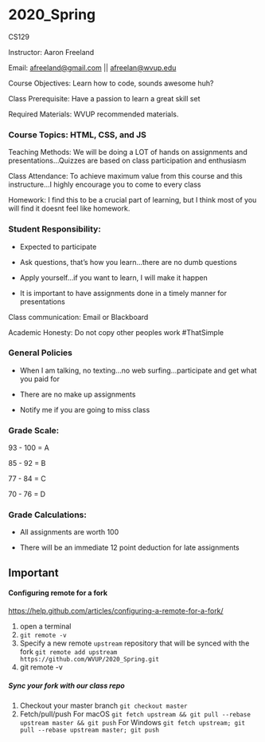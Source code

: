 # 2020_Spring
CS129

Instructor: Aaron Freeland

Email: [afreeland@gmail.com](mailto:afreeland@gmail.com) || [afreelan@wvup.edu](mailto:afreelan@wvup.edu)

Course Objectives: Learn how to code, sounds awesome huh?

Class Prerequisite: Have a passion to learn a great skill set

Required Materials: WVUP recommended materials.

### Course Topics: HTML, CSS, and JS

Teaching Methods: We will be doing a LOT of hands on assignments and presentations…Quizzes are based on class participation and enthusiasm

Class Attendance: To achieve maximum value from this course and this instructure…I highly encourage you to come to every class

Homework: I find this to be a crucial part of learning, but I think most of you will find it doesnt feel like homework.

### Student Responsibility:

-   Expected to participate
    
-   Ask questions, that’s how you learn…there are no dumb questions
    
-   Apply yourself…if you want to learn, I will make it happen
    
-   It is important to have assignments done in a timely manner for presentations
    

Class communication: Email or Blackboard

Academic Honesty: Do not copy other peoples work #ThatSimple

### General Policies

-   When I am talking, no texting…no web surfing…participate and get what you paid for
    
-   There are no make up assignments
    
-   Notify me if you are going to miss class
    

### Grade Scale:

93 - 100 = A

85 - 92 = B

77 - 84 = C

70 - 76 = D

### Grade Calculations:

-   All assignments are worth 100
    
-   There will be an immediate 12 point deduction for late assignments


## Important
#### Configuring remote for a fork
https://help.github.com/articles/configuring-a-remote-for-a-fork/

1. open a terminal
2. `git remote -v`
3. Specify a new remote `upstream` repository that will be synced with the fork
    `git remote add upstream https://github.com/WVUP/2020_Spring.git`
4. git remote -v

##### Sync your fork with our class repo

1. Checkout your master branch
    `git checkout master`
2. Fetch/pull/push
    For macOS
    `git fetch upstream && git pull --rebase upstream master && git push`
    For Windows
    `git fetch upstream; git pull --rebase upstream master; git push`
